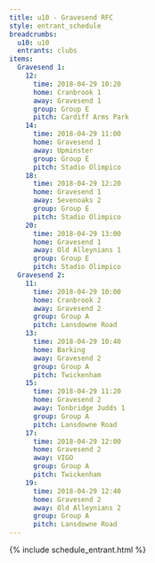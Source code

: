 ```yaml
---
title: u10 - Gravesend RFC
style: entrant_schedule
breadcrumbs:
  u10: u10
  entrants: clubs
items:
  Gravesend 1:
    12:
      time: 2018-04-29 10:20
      home: Cranbrook 1
      away: Gravesend 1
      group: Group E
      pitch: Cardiff Arms Park
    14:
      time: 2018-04-29 11:00
      home: Gravesend 1
      away: Upminster
      group: Group E
      pitch: Stadio Olimpico
    18:
      time: 2018-04-29 12:20
      home: Gravesend 1
      away: Sevenoaks 2
      group: Group E
      pitch: Stadio Olimpico
    20:
      time: 2018-04-29 13:00
      home: Gravesend 1
      away: Old Alleynians 1
      group: Group E
      pitch: Stadio Olimpico
  Gravesend 2:
    11:
      time: 2018-04-29 10:00
      home: Cranbrook 2
      away: Gravesend 2
      group: Group A
      pitch: Lansdowne Road
    13:
      time: 2018-04-29 10:40
      home: Barking
      away: Gravesend 2
      group: Group A
      pitch: Twickenham
    15:
      time: 2018-04-29 11:20
      home: Gravesend 2
      away: Tonbridge Judds 1
      group: Group A
      pitch: Lansdowne Road
    17:
      time: 2018-04-29 12:00
      home: Gravesend 2
      away: VIGO
      group: Group A
      pitch: Twickenham
    19:
      time: 2018-04-29 12:40
      home: Gravesend 2
      away: Old Alleynians 2
      group: Group A
      pitch: Lansdowne Road
---
```


{% include schedule_entrant.html %}
